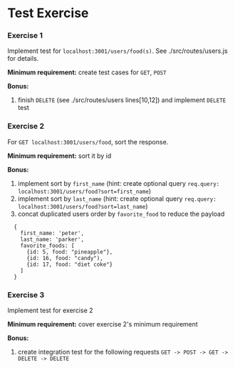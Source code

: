 # Test Exercise

### Exercise 1
Implement test for `localhost:3001/users/food(s)`. See ./src/routes/users.js for details.

**Minimum requirement:** create test cases for `GET`, `POST`

**Bonus:** 
  1. finish `DELETE` (see ./src/routes/users lines[10,12]) and implement `DELETE` test

### Exercise 2 
For `GET localhost:3001/users/food`, sort the response.

**Minimum requirement:** sort it by id

**Bonus:** 
  1. implement sort by `first_name` (hint: create optional query `req.query: localhost:3001/users/food?sort=first_name`)
  2. implement sort by `last_name` (hint: create optional query `req.query: localhost:3001/users/food?sort=last_name`)
  3. concat duplicated users order by `favorite_food` to reduce the payload
  ```
    {
      first_name: 'peter',
      last_name: 'parker',
      favorite_foods: [
        {id: 5, food: "pineapple"},
        {id: 16, food: "candy"),
        {id: 17, food: "diet coke"}
      ]
    }
  ```


### Exercise 3
Implement test for exercise 2

**Minimum requirement:** cover exercise 2's minimum requirement

**Bonus:** 
  1. create integration test for the following requests `GET -> POST -> GET -> DELETE -> DELETE`

